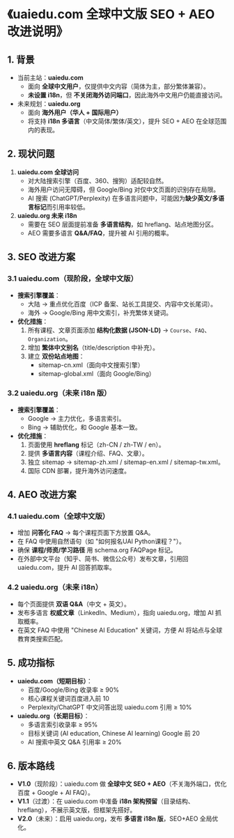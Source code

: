 # 《uaiedu.com 全球中文版 SEO + AEO 改进说明》

## 1. 背景

-   当前主站：**uaiedu.com**
    -   面向
        **全球中文用户**，仅提供中文内容（简体为主，部分繁体兼容）。
    -   **未设置 i18n**，但
        **不关闭海外访问端口**，因此海外中文用户仍能直接访问。
-   未来规划：**uaiedu.org**
    -   面向 **海外用户（华人 + 国际用户）**
    -   将支持 **i18n 多语言**（中文简体/繁体/英文），提升 SEO + AEO
        在全球范围内的表现。

## 2. 现状问题

1.  **uaiedu.com 全球访问**
    -   对大陆搜索引擎（百度、360、搜狗）适配较自然。
    -   海外用户访问无障碍，但 Google/Bing 对仅中文页面的识别存在局限。
    -   AI 搜索 (ChatGPT/Perplexity)
        在多语言问题中，可能因为**缺少英文/多语言标记**而引用率较低。
2.  **uaiedu.org 未来 i18n**
    -   需要在 SEO 层面提前准备 **多语言结构**，如
        hreflang、站点地图分区。
    -   AEO 需要多语言 **Q&A/FAQ**，提升被 AI 引用的概率。

## 3. SEO 改进方案

### 3.1 uaiedu.com（现阶段，全球中文版）

-   **搜索引擎覆盖**：
    -   大陆 → 重点优化百度（ICP 备案、站长工具提交、内容中文长尾词）。
    -   海外 → Google/Bing 用中文索引，补充繁体关键词。
-   **优化措施**：
    1.  所有课程、文章页面添加 **结构化数据 (JSON-LD)** →
        `Course`、`FAQ`、`Organization`。
    2.  增加 **繁体中文别名**（title/description 中补充）。
    3.  建立 **双份站点地图**：
        -   sitemap-cn.xml（面向中文搜索引擎）
        -   sitemap-global.xml（面向 Google/Bing）

### 3.2 uaiedu.org（未来 i18n 版）

-   **搜索引擎覆盖**：
    -   Google → 主力优化，多语言索引。
    -   Bing → 辅助优化，和 Google 基本一致。
-   **优化措施**：
    1.  页面使用 **hreflang** 标记（zh-CN / zh-TW / en）。
    2.  提供 **多语言内容**（课程介绍、FAQ、文章）。
    3.  独立 sitemap → sitemap-zh.xml / sitemap-en.xml /
        sitemap-tw.xml。
    4.  国际 CDN 部署，提升海外访问速度。

## 4. AEO 改进方案

### 4.1 uaiedu.com（全球中文版）

-   增加 **问答化 FAQ** → 每个课程页面下方放置 Q&A。
-   在 FAQ 中使用自然语句（如 "如何报名UAI Python课程？"）。
-   确保 **课程/师资/学习路径** 用 schema.org FAQPage 标记。
-   在外部中文平台（知乎、简书、微信公众号）发布文章，引用回
    uaiedu.com，提升 AI 回答抓取率。

### 4.2 uaiedu.org（未来 i18n）

-   每个页面提供 **双语 Q&A**（中文 + 英文）。
-   发布多语言 **权威文章**（LinkedIn、Medium），指向 uaiedu.org，增加
    AI 抓取概率。
-   在英文 FAQ 中使用 "Chinese AI Education" 关键词，方便 AI
    将站点与全球教育类搜索匹配。

## 5. 成功指标

-   **uaiedu.com（短期目标）**：
    -   百度/Google/Bing 收录率 ≥ 90%
    -   核心课程关键词百度进入前 10
    -   Perplexity/ChatGPT 中文问答出现 uaiedu.com 引用 ≥ 10%
-   **uaiedu.org（长期目标）**：
    -   多语言索引收录率 ≥ 95%
    -   目标关键词 (AI education, Chinese AI learning) Google 前 20
    -   AI 搜索中英文 Q&A 引用率 ≥ 20%

## 6. 版本路线

-   **V1.0**（现阶段）：uaiedu.com 做 **全球中文 SEO +
    AEO**（不关海外端口，优化百度 + Google + AI FAQ）。
-   **V1.1**（过渡）：在 uaiedu.com 中准备 **i18n
    架构预留**（目录结构、hreflang），不展示英文版，但框架先搭好。
-   **V2.0**（未来）：启用 uaiedu.org，发布 **多语言 i18n 版**，SEO+AEO
    全局优化。
